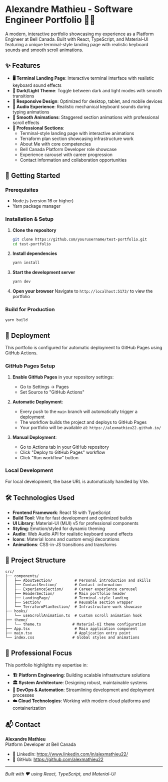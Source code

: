 # Alexandre Mathieu - Software Engineer Portfolio 👨‍💻

A modern, interactive portfolio showcasing my experience as a Platform Engineer at Bell Canada. Built with React, TypeScript, and Material-UI featuring a unique terminal-style landing page with realistic keyboard sounds and smooth scroll animations.

## ✨ Features

- **🖥️ Terminal Landing Page**: Interactive terminal interface with realistic keyboard sound effects
- **🌙 Dark/Light Theme**: Toggle between dark and light modes with smooth transitions
- **📱 Responsive Design**: Optimized for desktop, tablet, and mobile devices
- **🎵 Audio Experience**: Realistic mechanical keyboard sounds during typing animations
- **🎯 Smooth Animations**: Staggered section animations with professional scroll effects
- **💼 Professional Sections**:
  - Terminal-style landing page with interactive animations
  - Terraform plan section showcasing infrastructure work
  - About Me with core competencies
  - Bell Canada Platform Developer role showcase
  - Experience carousel with career progression
  - Contact information and collaboration opportunities

## 🚀 Getting Started

### Prerequisites

- Node.js (version 16 or higher)
- Yarn package manager

### Installation & Setup

1. **Clone the repository**

   ```bash
   git clone https://github.com/yourusername/test-portfolio.git
   cd test-portfolio
   ```

2. **Install dependencies**

   ```bash
   yarn install
   ```

3. **Start the development server**

   ```bash
   yarn dev
   ```

4. **Open your browser**
   Navigate to `http://localhost:5173/` to view the portfolio

### Build for Production

```bash
yarn build
```

## 🚀 Deployment

This portfolio is configured for automatic deployment to GitHub Pages using GitHub Actions.

### GitHub Pages Setup

1. **Enable GitHub Pages** in your repository settings:

   - Go to Settings → Pages
   - Set Source to "GitHub Actions"

2. **Automatic Deployment**:

   - Every push to the `main` branch will automatically trigger a deployment
   - The workflow builds the project and deploys to GitHub Pages
   - Your portfolio will be available at: `https://alexmathieu22.github.io/`

3. **Manual Deployment**:
   - Go to Actions tab in your GitHub repository
   - Click "Deploy to GitHub Pages" workflow
   - Click "Run workflow" button

### Local Development

For local development, the base URL is automatically handled by Vite.

## 🛠️ Technologies Used

- **Frontend Framework**: React 18 with TypeScript
- **Build Tool**: Vite for fast development and optimized builds
- **UI Library**: Material-UI (MUI) v5 for professional components
- **Styling**: Emotion/styled for dynamic theming
- **Audio**: Web Audio API for realistic keyboard sound effects
- **Icons**: Material Icons and custom emoji decorations
- **Animations**: CSS-in-JS transitions and transforms

## 📁 Project Structure

```
src/
├── components/
│   ├── AboutSection/          # Personal introduction and skills
│   ├── ContactSection/        # Contact information
│   ├── ExperienceSection/     # Career experience carousel
│   ├── HeaderSection/         # Main portfolio header
│   ├── LandingPage/           # Terminal-style landing
│   ├── Section/               # Reusable section wrapper
│   └── TerraformPlanSection/  # Infrastructure work showcase
├── hooks/
│   └── useScrollAnimation.ts  # Custom scroll animation hook
├── theme/
│   └── theme.ts              # Material-UI theme configuration
├── App.tsx                    # Main application component
├── main.tsx                   # Application entry point
└── index.css                 # Global styles and animations
```

## 🎯 Professional Focus

This portfolio highlights my expertise in:

- **🏗️ Platform Engineering**: Building scalable infrastructure solutions
- **🏛️ System Architecture**: Designing robust, maintainable systems
- **🚀 DevOps & Automation**: Streamlining development and deployment processes
- **☁️ Cloud Technologies**: Working with modern cloud platforms and containerization

## 📬 Contact

**Alexandre Mathieu**  
Platform Developer at Bell Canada

- 💼 LinkedIn: https://www.linkedin.com/in/alexmathieu22/
- 🌟 GitHub: https://github.com/alexmathieu22

---

_Built with ❤️ using React, TypeScript, and Material-UI_
